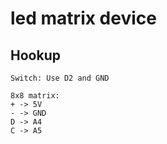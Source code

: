 # led matrix device

## Hookup

```
Switch: Use D2 and GND

8x8 matrix:
+ -> 5V
- -> GND
D -> A4
C -> A5
```

